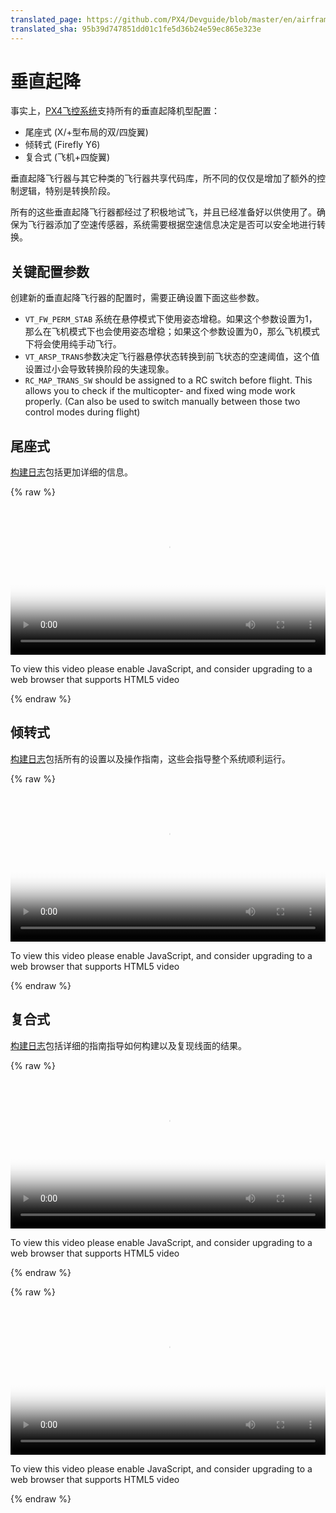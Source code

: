 ```yaml
---
translated_page: https://github.com/PX4/Devguide/blob/master/en/airframes_vtol/README.md
translated_sha: 95b39d747851dd01c1fe5d36b24e59ec865e323e
---
```


# 垂直起降



事实上，[PX4飞控系统](../concept/flight_stack.md)支持所有的垂直起降机型配置：

- 尾座式 (X/+型布局的双/四旋翼)
- 倾转式 (Firefly Y6)
- 复合式 (飞机+四旋翼)

垂直起降飞行器与其它种类的飞行器共享代码库，所不同的仅仅是增加了额外的控制逻辑，特别是转换阶段。

<aside class="note">
所有的这些垂直起降飞行器都经过了积极地试飞，并且已经准备好以供使用了。确保为飞行器添加了空速传感器，系统需要根据空速信息决定是否可以安全地进行转换。
</aside>

## 关键配置参数

创建新的垂直起降飞行器的配置时，需要正确设置下面这些参数。

- `VT_FW_PERM_STAB` 系统在悬停模式下使用姿态增稳。如果这个参数设置为1，那么在飞机模式下也会使用姿态增稳；如果这个参数设置为0，那么飞机模式下将会使用纯手动飞行。
- `VT_ARSP_TRANS`参数决定飞行器悬停状态转换到前飞状态的空速阈值，这个值设置过小会导致转换阶段的失速现象。 
- `RC_MAP_TRANS_SW` should be assigned to a RC switch before flight. This allows you to check if the multicopter- and fixed wing mode work properly. (Can also be used to switch manually between those two control modes during flight)


## 尾座式

[构建日志](../airframes_vtol/caipiroshka.md)包括更加详细的信息。

{% raw %}
<video id="my-video" class="video-js" controls preload="auto" width="100%" 
poster="http://image84.360doc.com/DownloadImg/2015/04/1617/52474470_2.jpg" data-setup='{"aspectRatio":"16:9"}'>
  <source src="http://7xw24i.com1.z0.glb.clouddn.com/PX4%20VTOL%20-%20Call%20for%20Testpilots.mp4" type='video/mp4' >
  <p class="vjs-no-js">
    To view this video please enable JavaScript, and consider upgrading to a web browser that supports HTML5 video
  </p >
</video>
{% endraw %}

## 倾转式

[构建日志](../airframes_vtol/caipiroshka.md)包括所有的设置以及操作指南，这些会指导整个系统顺利运行。

{% raw %}
<video id="my-video" class="video-js" controls preload="auto" width="100%" 
poster="http://image84.360doc.com/DownloadImg/2015/04/1617/52474470_2.jpg" data-setup='{"aspectRatio":"16:9"}'>
  <source src="http://7xw24i.com1.z0.glb.clouddn.com/PX4%20Flight%20Core%20controlling%20FireFly%20Y6%20VTOL%20in%20forward%20and%20back%20transition.mp4" type='video/mp4' >
  <p class="vjs-no-js">
    To view this video please enable JavaScript, and consider upgrading to a web browser that supports HTML5 video
  </p >
</video>
{% endraw %}

## 复合式

[构建日志](https://pixhawk.org/platforms/vtol/fun_cub_quad_vtol)包括详细的指南指导如何构建以及复现线面的结果。

{% raw %}
<video id="my-video" class="video-js" controls preload="auto" width="100%" 
poster="http://image84.360doc.com/DownloadImg/2015/04/1617/52474470_2.jpg" data-setup='{"aspectRatio":"16:9"}'>
  <source src="http://7xw24i.com1.z0.glb.clouddn.com/Fun%20Cub%20PX4%20VTOL%20Maiden.mp4" type='video/mp4' >
  <p class="vjs-no-js">
    To view this video please enable JavaScript, and consider upgrading to a web browser that supports HTML5 video
  </p >
</video>
{% endraw %}

{% raw %}
<video id="my-video" class="video-js" controls preload="auto" width="100%" 
poster="http://image84.360doc.com/DownloadImg/2015/04/1617/52474470_2.jpg" data-setup='{"aspectRatio":"16:9"}'>
  <source src="http://7xw24i.com1.z0.glb.clouddn.com/-PX4%20Autopilot-%20-%20Experimental%20-VTOL-%20with%20-Pixhawk-%20and%20-U-Blox%20M8N%20GPS-.mp4" type='video/mp4' >
  <p class="vjs-no-js">
    To view this video please enable JavaScript, and consider upgrading to a web browser that supports HTML5 video
  </p >
</video>
{% endraw %}



